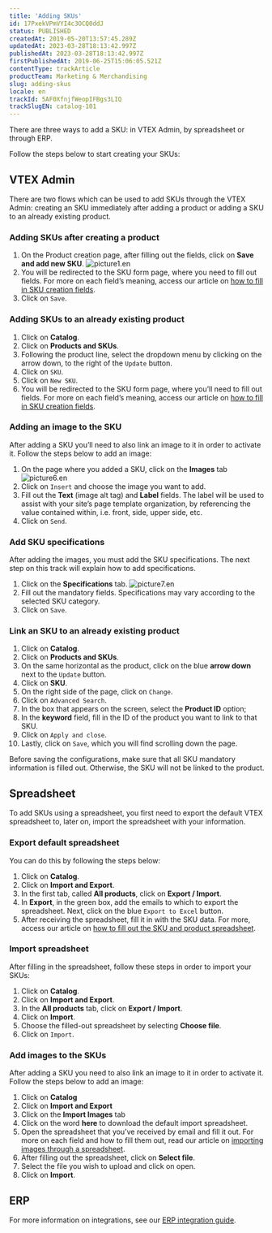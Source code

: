 ```yaml
---
title: 'Adding SKUs'
id: 17PxekVPmVYI4c3OCQ0ddJ
status: PUBLISHED
createdAt: 2019-05-20T13:57:45.289Z
updatedAt: 2023-03-28T18:13:42.997Z
publishedAt: 2023-03-28T18:13:42.997Z
firstPublishedAt: 2019-06-25T15:06:05.521Z
contentType: trackArticle
productTeam: Marketing & Merchandising
slug: adding-skus
locale: en
trackId: 5AF0XfnjfWeopIFBgs3LIQ
trackSlugEN: catalog-101
---
```


There are three ways to add a SKU: in VTEX Admin, by spreadsheet or through ERP.

Follow the steps below to start creating your SKUs:

## VTEX Admin

There are two flows which can be used to add SKUs through the VTEX Admin: creating an SKU immediately after adding a product or adding a SKU to an already existing product.

### Adding SKUs after creating a product

1.	On the Product creation page, after filling out the fields, click on **Save and add new SKU**. 
  ![picture1.en](//images.ctfassets.net/alneenqid6w5/3J1j18vSKiyJ4Bwy5ZLywM/bb8974140c754821ea0d10006a5f943a/picture1.en.png) 
2.	You will be redirected to the SKU form page, where you need to fill out fields. For more on each field’s meaning, access our article on [how to fill in SKU creation fields](https://help.vtex.com/en/tutorial/sku-fields--21DDItuEQc6mseiW8EakcY). 
3.	Click on `Save`.

### Adding SKUs to an already existing product

1.	Click on **Catalog**.
2.	Click on **Products and SKUs**.
3.	Following the product line, select the dropdown menu by clicking on the arrow down, to the right of the `Update` button.
4.	Click on `SKU`.
5.	Click on `New SKU`.
6.	You will be redirected to the SKU form page, where you’ll need to fill out fields. For more on each field’s meaning, access our article on [how to fill in SKU creation fields](https://help.vtex.com/en/tutorial/sku-fields--21DDItuEQc6mseiW8EakcY). 

### Adding an image to the SKU

After adding a SKU you’ll need to also link an image to it in order to activate it. Follow the steps below to add an image:

1.	On the page where you added a SKU, click on the **Images** tab
![picture6.en](//images.ctfassets.net/alneenqid6w5/o99jKS63EZgaeahw9fQvn/47726c30833fd390f2c93f7ec6c0d404/picture6.en.png)
2.	Click on `Insert` and choose the image you want to add.
3.	Fill out the **Text** (image alt tag) and **Label** fields. The label will be used to assist with your site’s page template organization, by referencing the value contained within, i.e. front, side, upper side, etc.
4.	Click on `Send`.

### Add SKU specifications

After adding the images, you must add the SKU specifications. The next step on this track will explain how to add specifications.

1.	Click on the **Specifications** tab.
![picture7.en](//images.ctfassets.net/alneenqid6w5/4rKSynG7dNq1iwcwLZBKQo/6180b20ecf55cc6a841ac81757dd0f26/picture7.en.png) 
2.	Fill out the mandatory fields. Specifications may vary according to the selected SKU category.
3.	Click on `Save`.

### Link an SKU to an already existing product

1. Click on __Catalog__.
2. Click on __Products and SKUs__.
3. On the same horizontal as the product, click on the blue __arrow down__ next to the `Update` button.
4. Click on __SKU__.
5. On the right side of the page, click on `Change`.
6. Click on `Advanced Search`.
7. In the box that appears on the screen, select the __Product ID__ option;
8. In the __keyword__ field, fill in the ID of the product you want to link to that SKU.
9. Click on `Apply and close`.
10. Lastly, click on `Save`, which you will find scrolling down the page.

<div class="alert alert-danger">
Before saving the configurations, make sure that all SKU mandatory information is filled out. Otherwise, the SKU will not be linked to the product.
</div>

## Spreadsheet

To add SKUs using a spreadsheet, you first need to export the default VTEX spreadsheet to, later on, import the spreadsheet with your information.

### Export default spreadsheet

You can do this by following the steps below:

1.	Click on **Catalog**.
2.	Click on **Import and Export**.
3.	In the first tab, called **All products**, click on **Export / Import**.
4.	In __Export__, in the green box, add the emails to which to export the spreadsheet. Next, click on the blue `Export to Excel` button. 
5. After receiving the spreadsheet, fill it in with the SKU data. For more, access our article on [how to fill out the SKU and product spreadsheet](https://help.vtex.com/en/tutorial/fill-in-import-spreadsheet-fields--4nYhx63Q5yokQWaMguaIgI).

### Import spreadsheet

After filling in the spreadsheet, follow these steps in order to import your SKUs:

1.	Click on **Catalog**.
2.	Click on **Import and Export**.
3.	In the __All products__ tab, click on **Export / Import**.
4.	Click on **Import**.
5.	Choose the filled-out spreadsheet by selecting **Choose file**.
6.	Click on `Import`.

### Add images to the SKUs

After adding a SKU you need to also link an image to it in order to activate it. Follow the steps below to add an image:

1.	Click on **Catalog**
2.	Click on **Import and Export**
3.	Click on the **Import Images** tab
4.	Click on the word **here** to download the default import spreadsheet.
5.	Open the spreadsheet that you’ve received by email and fill it out. For more on each field and how to fill them out, read our article on [importing images through a spreadsheet](https://help.vtex.com/en/tutorial/importing-images-through-spreadsheet--tutorials_262). 
6.	After filling out the spreadsheet, click on **Select file**.
7.	Select the file you wish to upload and click on open.
8.	Click on **Import**.

## ERP

For more information on integrations, see our [ERP integration guide](https://developers.vtex.com/docs/erp-integration-guide).

